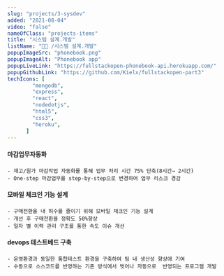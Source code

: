 ```yaml
---
slug: "projects/3-sysdev"
added: "2021-08-04"
video: "false"
nameOfClass: "projects-items"
title: "시스템 설계.개발"
listName: "👩‍💻 /시스템 설계.개발"
popupImageSrc: "phonebook.png"
popupImageAlt: "Phonebook app"
popupLiveLink: "https://fullstackopen-phonebook-api.herokuapp.com/"
popupGithubLink: "https://github.com/Kielx/fullstackopen-part3"
techIcons: [
        "mongodb",
        "express",
        "react",
        "nodedotjs",
        "html5",
        "css3",
        "heroku",
      ]
---
```



#### 마감업무자동화
    - 재고/원가 마감작업 자동화를 통해 업무 처리 시간 75% 단축(8시간→ 2시간)
    - One-step 마감업무를 step-by-step으로 변경하여 업무 리스크 경감
 
####  모바일 체크인 기능 설계
    - 구매전환율 내 허수를 줄이기 위해 모바일 체크인 기능 설계
    - 개선 후 구매전환율 정확도 50%향상     
    - 일자 별 이력 관리 구조를 통한 속도 이슈 개선  
 
#### devops 테스트베드 구축
    - 운영환경과 동일한 통합테스트 환경을 구축하여 팀 내 생산성 향상에 기여
    - 수동으로 소스코드를 반영하는 기존 방식에서 벗어나 자동으로  반영되는 프로그램 개발
